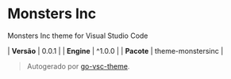 # Monsters Inc

Monsters Inc theme for Visual Studio Code

| **Versão** | 0.0.1 |
| **Engine** | ^1.0.0 |
| **Pacote** | theme-monstersinc |

> Autogerado por [go-vsc-theme](https://github.com/natalbu/go-vsc-theme).
